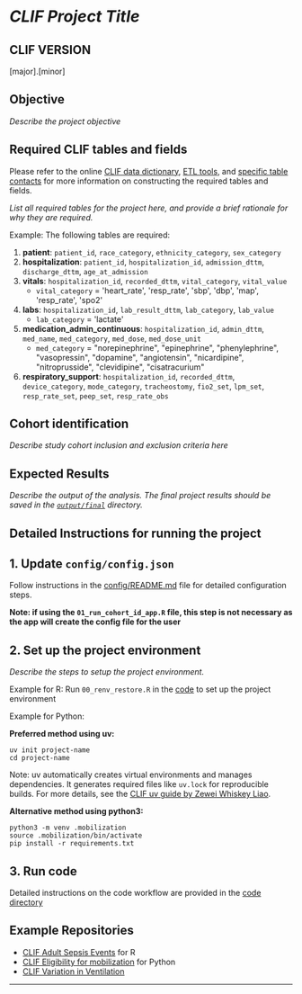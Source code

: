 # *CLIF Project Title*

## CLIF VERSION 

[major].[minor]

## Objective

*Describe the project objective*

## Required CLIF tables and fields

Please refer to the online [CLIF data dictionary](https://clif-consortium.github.io/website/data-dictionary.html), [ETL tools](https://github.com/clif-consortium/CLIF/tree/main/etl-to-clif-resources), and [specific table contacts](https://github.com/clif-consortium/CLIF?tab=readme-ov-file#relational-clif) for more information on constructing the required tables and fields. 

*List all required tables for the project here, and provide a brief rationale for why they are required.*

Example:
The following tables are required:
1. **patient**: `patient_id`, `race_category`, `ethnicity_category`, `sex_category`
2. **hospitalization**: `patient_id`, `hospitalization_id`, `admission_dttm`, `discharge_dttm`, `age_at_admission`
3. **vitals**: `hospitalization_id`, `recorded_dttm`, `vital_category`, `vital_value`
   - `vital_category` = 'heart_rate', 'resp_rate', 'sbp', 'dbp', 'map', 'resp_rate', 'spo2'
4. **labs**: `hospitalization_id`, `lab_result_dttm`, `lab_category`, `lab_value`
   - `lab_category` = 'lactate'
5. **medication_admin_continuous**: `hospitalization_id`, `admin_dttm`, `med_name`, `med_category`, `med_dose`, `med_dose_unit`
   - `med_category` = "norepinephrine", "epinephrine", "phenylephrine", "vasopressin", "dopamine", "angiotensin", "nicardipine", "nitroprusside", "clevidipine", "cisatracurium"
6. **respiratory_support**: `hospitalization_id`, `recorded_dttm`, `device_category`, `mode_category`, `tracheostomy`, `fio2_set`, `lpm_set`, `resp_rate_set`, `peep_set`, `resp_rate_obs`

## Cohort identification
*Describe study cohort inclusion and exclusion criteria here*

## Expected Results

*Describe the output of the analysis. The final project results should be saved in the [`output/final`](output/README.md) directory.*

## Detailed Instructions for running the project

## 1. Update `config/config.json`
Follow instructions in the [config/README.md](config/README.md) file for detailed configuration steps.

**Note: if using the `01_run_cohort_id_app.R` file, this step is not necessary as the app will create the config file for the user**

## 2. Set up the project environment

*Describe the steps to setup the project environment.*

Example for R:
Run `00_renv_restore.R` in the [code](code/templates/R) to set up the project environment

Example for Python:

**Preferred method using uv:**
```
uv init project-name
cd project-name
```
Note: uv automatically creates virtual environments and manages dependencies. It generates required files like `uv.lock` for reproducible builds. For more details, see the [CLIF uv guide by Zewei Whiskey Liao](https://github.com/Common-Longitudinal-ICU-data-Format/CLIF-data-huddles/blob/main/notes/uv-and-conv-commits.md).

**Alternative method using python3:**
```
python3 -m venv .mobilization
source .mobilization/bin/activate
pip install -r requirements.txt 
```

## 3. Run code

Detailed instructions on the code workflow are provided in the [code directory](code/README.md)

## Example Repositories
* [CLIF Adult Sepsis Events](https://github.com/08wparker/CLIF_sepsis) for R
* [CLIF Eligibility for mobilization](https://github.com/kaveriC/CLIF-eligibility-for-mobilization) for Python
* [CLIF Variation in Ventilation](https://github.com/ingra107/clif_vent_variation)
---


